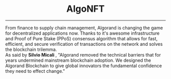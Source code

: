 <h1 align="center">AlgoNFT</a></h1><hr>

From finance to supply chain management, Algorand is changing the game for decentralized applications now. Thanks to it's awesome infrastructure and Proof of Pure Stake (PPoS) consensus algorithm that allows for fast, efficient, and secure verification of transactions on the network and solves the blockchain trilemma.   
As said by <strong> Silvio Micali </strong>, "Algorand removed the technical barriers that for years undermined mainstream blockchain adoption. We designed the Algorand Blockchain to give global innovators the fundamental confidence they need to effect change."
